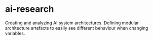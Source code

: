 # ai-research
Creating and analyzing AI system architectures. Defining modular architecture artefacts to easily see different behaviour when changing variables.
